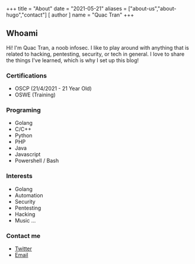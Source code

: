 +++
title = "About"
date = "2021-05-21"
aliases = ["about-us","about-hugo","contact"]
[ author ]
  name = "Quac Tran"
+++
## Whoami
Hi! I'm Quac Tran, a noob infosec. I like to play around with anything that is related to hacking, pentesting, security, or tech in general. I love to share the things I've learned, which is why I set up this blog!
### Certifications
* OSCP (21/4/2021 - 21 Year Old)
* OSWE (Training)
### Programing
* Golang
* C/C++
* Python
* PHP
* Java
* Javascript
* Powershell / Bash
### Interests
* Golang
* Automation
* Security
* Pentesting
* Hacking
* Music ...
### Contact me
* [Twitter](https://twitter.com/tranquac_0312)
* [Email](tranquac0312@gmail.com)

<!-- 
Hugo is the **world’s fastest framework for building websites**. It is written in Go.

It makes use of a variety of open source projects including:

* https://github.com/russross/blackfriday
* https://github.com/alecthomas/chroma
* https://github.com/muesli/smartcrop
* https://github.com/spf13/cobra
* https://github.com/spf13/viper

Learn more and contribute on [GitHub](https://github.com/gohugoio). -->
